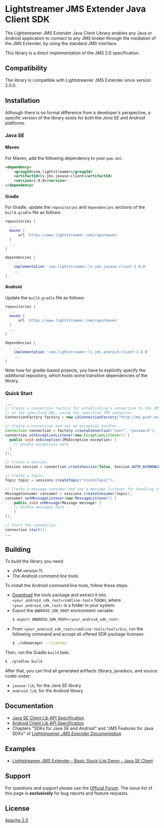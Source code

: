 # Lightstreamer JMS Extender Java Client SDK

The Lightstreamer JMS Extender Java Client Library enables any Java or Android application to connect to any JMS broker through the mediation of the JMS Extender, by using the standard JMS interface.

This library is a direct implementation of the JMS 2.0 specification.

## Compatibility

The library is compatible with Lightstreamer JMS Extender since version 2.0.0.

## Installation

Although there is no formal difference from a developer's perspective, a specific version of the library exists for both the *Java SE* and *Android* platforms.

### Java SE

#### Maven

For Maven, add the following dependency to your `pom.xml`:

```xml
<dependency>
    <groupId>com.lightstreamer</groupId>
    <artifactId>ls-jms-javase-client</artifactId>
    <version>1.0.0</version>
</dependency>
```

#### Gradle

For Gradle, update the `repositories` and `dependencies` sections of the `build.gradle` file as follows:

```groovy
repositories {
  ...
  maven {
      url 'https://www.lightstreamer.com/repo/maven'
  }
  ...
}

dependencies {
    ...
    implementation 'com.lightstreamer:ls-jms-javase-client:1.0.0'
    ...
}

```

#### Android

Update the `build.gradle` file as follows:

```groovy
repositories {
  ...
  maven {
      url 'https://www.lightstreamer.com/repo/maven'
  }
  ...
}

dependencies {
    ...
    implementation 'com.lightstreamer:ls-jms-android-client:1.0.0'
    ...
}
```

Note how for gradle-based projects, you have to explicitly specify the additional repository, which hosts some transitive dependencies of the library.

### Quick Start

```java
...
// Create a connection factory for establishing a connection to the JMS Extender instance listening
// at the specified URL, using the specified JMS connector.
ConnectionFactory factory = new LSConnectionFactory("http://my.push.server:8080/", "ActiveMQ");

// Create a connection and set an exception handler.
Connection connection = factory.createConnection("user", "password");
connection.setExceptionListener(new ExceptionListener() {
  public void onException(JMSException exception) {
    // Handle exceptions here
  }
});

// Create a session.
Session session = connection.createSession(false, Session.AUTO_ACKNOWLEDGE);

// Create a topic.
Topic topic = sessions.createTopic("stocksTopic");

// Create a message consumer and set a message listener for handling incoming messages from the topic.
MessageConsumer consumer = sessions.createConsumer(topic);
consumer.setMessageListener(new MessageListener() {
    public void onMessage(Message message) {
    // Handle messages here
    }
});

// Start the connection.
connection.start();
...
```

## Building

To build the library you need:
- JVM version 11.
- The _Android command line tools_.

To install the Android command line tools, follow these steps:
- [Download](https://developer.android.com/studio#command-tools) the tools package and extract it into `<your_android_sdk_root>/cmdline-tools` folder,
where `<your_android_sdk_root>` is a folder in your system.
- Export the `ANDROID_SDK_ROOT` environment variable:
  ```sh
  $ export ANDROID_SDK_ROOT=<your_android_sdk_root>
  ```
- From `<your_android_sdk_root>/cmdline-tools/tools/bin`, run the following command and accept all offered SDK package licenses:
  ```sh
  $ ./sdkmanager --licenses
  ```
 
Then, run the Gradle `build` task:

```sh
$ ./gradlew build
```

After that, you can find all generated artifacts (library, javadocs, and source code) under:

- `javase-lib`, for the Java SE library
- `android-lib`, for the Android library

## Documentation

- [Java SE Client Lib API Specification](https://lightstreamer.com/api/ls-jms-javase-client/1.0.0/index.html)
- [Android Client Lib API Specification](https://lightstreamer.com/api/ls-jms-android-client/1.0.0/index.html)
- Chapters "SDKs for Java SE and Android" and "JMS Features for Java SDKs" of [*Lightstreamer JMS Extender Documentation*](https://www.lightstreamer.com/jms-docs/baseparent/DOCS/JMS%20Extender%20Documentation.pdf)

## Examples

- [Lightstreamer JMS Extender - Basic Stock-List Demo - Java SE Client](https://github.com/Lightstreamer/Lightstreamer-JMS-example-StockList-client-java)

## Support

For questions and support please use the [Official Forum](https://forums.lightstreamer.com/). The issue list of this page is **exclusively** for bug reports and feature requests.

## License

[Apache 2.0](https://opensource.org/licenses/Apache-2.0)
